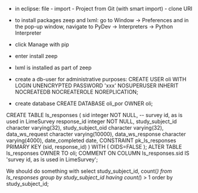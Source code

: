 - in eclipse: file - import - Project from Git (with smart import) - clone URI

- to install packages zeep and lxml:  go to Window -> Preferences and in the pop-up window, navigate to PyDev -> Interpreters -> Python Interpreter
- click Manage with pip
- enter install zeep
- lxml is installed as part of zeep
- create a db-user for administrative purposes:
CREATE USER oli WITH LOGIN UNENCRYPTED PASSWORD 'xxx'
  NOSUPERUSER INHERIT NOCREATEDB NOCREATEROLE NOREPLICATION;
- create database
CREATE DATABASE oli_por OWNER oli;

CREATE TABLE ls_responses
(
  sid integer NOT NULL, -- survey id, as is used in LimeSurvey
  response_id integer NOT NULL,
  study_subject_id character varying(32),
  study_subject_oid character varying(32),
  data_ws_request character varying(10000),
  data_ws_response character varying(4000),
  date_completed date,
  CONSTRAINT pk_ls_responses PRIMARY KEY (sid, response_id)
)
WITH (
  OIDS=FALSE
);
ALTER TABLE ls_responses
  OWNER TO oli;
COMMENT ON COLUMN ls_responses.sid IS 'survey id, as is used in LimeSurvey';

We should do something with 
select study_subject_id, count(*) from ls_responses
group by study_subject_id
having count(*) > 1
order by study_subject_id;

